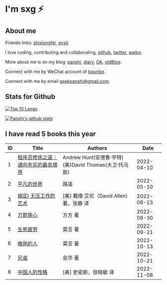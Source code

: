 # I'm sxg ⚡

## About me

Friends links: [shixiongfei](https://github.com/shixiongfei), [qysit](http://www.qysit.com/).

I love coding, contributing and collaborating, [github](https://github.com/xingangshi), [twitter](http://twitter.com/geekpanshi), [weibo](https://weibo.com/u/6726260941).

More about me is on my blog: [panshi](https://www.geekpanshi.com/panshi/), [diary](https://www.sxgic.com/diary/), [OA](https://nas.qysit.com:2046/geekpanshi/panshi_imgs/-/raw/main/sxgic/mp.png), [oldBlog](https://www.geekpanshi.com).

Connect with me by WeChat account of [bqunbq](https://nas.qysit.com:2046/geekpanshi/panshi_imgs/-/raw/main/images/about/panshidushuhui.png).

Connect with me by email [geekpanshi@gmail.com](mailto:geekpanshi@gmail.com).

## Stats for Github

[![Top 10 Langs](https://github-readme-stats.vercel.app/api/top-langs/?username=xingangshi&layout=compact&langs_count=10)](https://github-readme-stats.vercel.app/api/top-langs/?username=xingangshi&layout=compact&langs_count=10)

[![Panshi's github stats](https://github-readme-stats.vercel.app/api?username=xingangshi&count_private=true&show_icons=true&theme=default&show_owner=true)](https://github-readme-stats.vercel.app/api?username=xingangshi&count_private=true&show_icons=true&theme=default&show_owner=true)

## I have read 5 books this year

| ID | Title                                                                   | Authors                                                 | Date       |
| ---| ----------------------------------------------------------------------- | ------------------------------------------------------- | ---------- |
| 1  | [程序员修炼之道：通向务实的最高境界](https://item.jd.com/12828404.html) | Andrew Hunt(安德鲁·亨特) (美)David Thomas(大卫·托马斯)  | 2022-04-10 |
| 2  | [平凡的世界](https://item.jd.com/13631400.html)                         | 路遥                                                    | 2022-05-10 |
| 3  | [搞定Ⅰ 无压工作的艺术](https://item.jd.com/11916193.html)              | [美] 戴维·艾伦（David Allen） 著，张静 译               | 2022-06-23 |
| 4  | [万箭穿心](https://item.jd.com/10048922824730.html)                     | 方方 著                                                 | 2022-08-30 |
| 5  | [生死疲劳](https://item.jd.com/10042691540565.html)                     | 莫言 著                                                 | 2022-09-21 |
| 6  | [晚熟的人](https://item.jd.com/72069132883.html)                        | 莫言 著                                                 | 2022-10-13 |
| 7  | [兄弟](https://item.jd.com/10029061036681.html)                         | 余华 著                                                 | 2022-10-21 |
| 8  | [中国人的性格](https://item.jd.com/10056076730535.html)                 | [美] 史密斯，徐晓敏 译                                  | 2022-11-08 |
